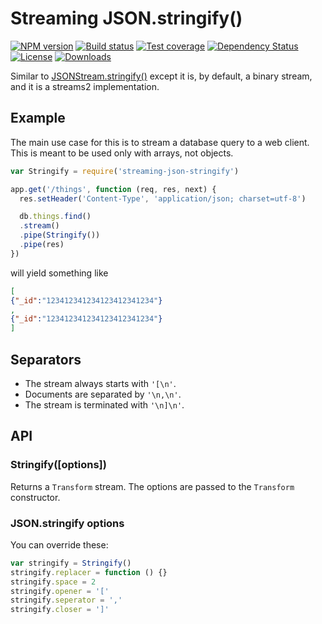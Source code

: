 # Streaming JSON.stringify()

[![NPM version][npm-image]][npm-url]
[![Build status][travis-image]][travis-url]
[![Test coverage][coveralls-image]][coveralls-url]
[![Dependency Status][david-image]][david-url]
[![License][license-image]][license-url]
[![Downloads][downloads-image]][downloads-url]

Similar to [JSONStream.stringify()](https://github.com/dominictarr/JSONStream#jsonstreamstringifyopen-sep-close) except it is, by default, a binary stream, and it is a streams2 implementation.

## Example

The main use case for this is to stream a database query to a web client.
This is meant to be used only with arrays, not objects.

```js
var Stringify = require('streaming-json-stringify')

app.get('/things', function (req, res, next) {
  res.setHeader('Content-Type', 'application/json; charset=utf-8')

  db.things.find()
  .stream()
  .pipe(Stringify())
  .pipe(res)
})
```

will yield something like

```json
[
{"_id":"123412341234123412341234"}
,
{"_id":"123412341234123412341234"}
]

```

## Separators

* The stream always starts with `'[\n'`.
* Documents are separated by `'\n,\n'`.
* The stream is terminated with `'\n]\n'`.

## API

### Stringify([options])

Returns a `Transform` stream.
The options are passed to the `Transform` constructor.

### JSON.stringify options

You can override these:

```js
var stringify = Stringify()
stringify.replacer = function () {}
stringify.space = 2
stringify.opener = '['
stringify.seperator = ','
stringify.closer = ']'
```

[gitter-image]: https://badges.gitter.im/stream-utils/streaming-json-stringify.png
[gitter-url]: https://gitter.im/stream-utils/streaming-json-stringify
[npm-image]: https://img.shields.io/npm/v/streaming-json-stringify.svg?style=flat-square
[npm-url]: https://npmjs.org/package/streaming-json-stringify
[github-tag]: http://img.shields.io/github/tag/stream-utils/streaming-json-stringify.svg?style=flat-square
[github-url]: https://github.com/stream-utils/streaming-json-stringify/tags
[travis-image]: https://img.shields.io/travis/stream-utils/streaming-json-stringify.svg?style=flat-square
[travis-url]: https://travis-ci.org/stream-utils/streaming-json-stringify
[coveralls-image]: https://img.shields.io/coveralls/stream-utils/streaming-json-stringify.svg?style=flat-square
[coveralls-url]: https://coveralls.io/r/stream-utils/streaming-json-stringify
[david-image]: http://img.shields.io/david/stream-utils/streaming-json-stringify.svg?style=flat-square
[david-url]: https://david-dm.org/stream-utils/streaming-json-stringify
[license-image]: http://img.shields.io/npm/l/streaming-json-stringify.svg?style=flat-square
[license-url]: LICENSE
[downloads-image]: http://img.shields.io/npm/dm/streaming-json-stringify.svg?style=flat-square
[downloads-url]: https://npmjs.org/package/streaming-json-stringify
